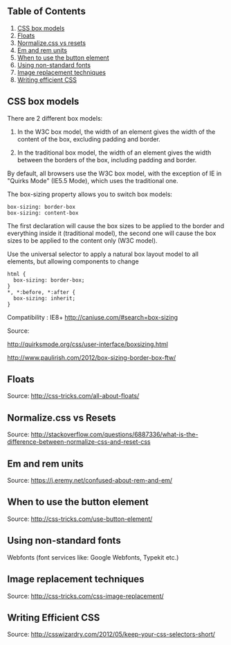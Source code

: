 <a name='toc'>Table of Contents</a>
------

1. [CSS box models](#box)
1. [Floats](#floats)
1. [Normalize.css vs resets](#resets)
1. [Em and rem units](#em)
1. [When to use the button element](#button)
1. [Using non-standard fonts](#fonts)
1. [Image replacement techniques](#ir)
1. [Writing efficient CSS](#eficient)

<a name='box'>CSS box models<a/> 
------
There are 2 different box models:

1. In the W3C box model, the width of an element gives the width of the content of the box, excluding padding and border.

2. In the traditional box model, the width of an element gives the width between the borders of the box, including padding and border.

By default, all browsers use the W3C box model, with the exception of IE in "Quirks Mode" (IE5.5 Mode), which uses the traditional one.

The box-sizing property allows you to switch box models:

<pre><code>box-sizing: border-box
box-sizing: content-box</code></pre>

The first declaration will cause the box sizes to be applied to the border and everything inside it (traditional model), the second one will cause the box sizes to be applied to the content only (W3C model).

Use the universal selector to apply a natural box layout model to all elements, but allowing components to change

<pre><code>html {
  box-sizing: border-box;
}
*, *:before, *:after {
  box-sizing: inherit;
}</pre></code>

Compatibility : IE8+ http://caniuse.com/#search=box-sizing

Source: 

http://quirksmode.org/css/user-interface/boxsizing.html

http://www.paulirish.com/2012/box-sizing-border-box-ftw/ 
  
<a name='floats'>Floats</a>
------

Source: http://css-tricks.com/all-about-floats/
  
<a name='resets'>Normalize.css vs Resets</a>
------

Source: http://stackoverflow.com/questions/6887336/what-is-the-difference-between-normalize-css-and-reset-css
  
<!--<a name='hiding'>Visually hiding content<a/>
------ -->

<a name='em'>Em and rem units<a/>
------

Source: https://j.eremy.net/confused-about-rem-and-em/

<a name='button'>When to use the button element<a/>
------

Source: http://css-tricks.com/use-button-element/

<!-- <a name='grids'>CSS grid systems<a/>
------ -->

<!-- <a name='media'>Media queries & mobile specific layouts<a/>
------ -->

<a name='fonts'>Using non-standard fonts<a/>
------

Webfonts (font services like: Google Webfonts, Typekit etc.)

<!-- <a name='print'>Optimizing webpages for print<a/>
------ -->

<!--<a name='preprocessors'>CSS pre-processors<a/>
------ -->

<a name='ir'>Image replacement techniques<a/>
------

Source: http://css-tricks.com/css-image-replacement/

<a name='efficient'>Writing Efficient CSS<a/>
------

Source: http://csswizardry.com/2012/05/keep-your-css-selectors-short/





